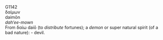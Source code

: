 G1142  
δαίμων  
daimōn  
*dah‘ee-mown*  
From δαίω daiō (to *distribute* fortunes); a *demon* or super natural
spirit (of a bad nature): - devil.  
